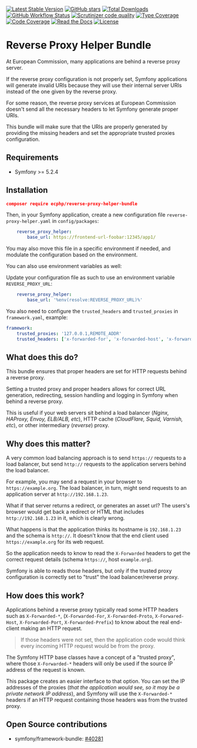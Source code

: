 [![Latest Stable Version](https://img.shields.io/packagist/v/ecphp/reverse-proxy-helper-bundle.svg?style=flat-square)](https://packagist.org/packages/ecphp/reverse-proxy-helper-bundle)
 [![GitHub stars](https://img.shields.io/github/stars/ecphp/reverse-proxy-helper-bundle.svg?style=flat-square)](https://packagist.org/packages/ecphp/reverse-proxy-helper-bundle)
 [![Total Downloads](https://img.shields.io/packagist/dt/ecphp/reverse-proxy-helper-bundle.svg?style=flat-square)](https://packagist.org/packages/ecphp/reverse-proxy-helper-bundle)
 [![GitHub Workflow Status](https://img.shields.io/github/workflow/status/ecphp/reverse-proxy-helper-bundle/Continuous%20Integration/master?style=flat-square)](https://github.com/ecphp/reverse-proxy-helper-bundle/actions)
 [![Scrutinizer code quality](https://img.shields.io/scrutinizer/quality/g/ecphp/reverse-proxy-helper-bundle/master.svg?style=flat-square)](https://scrutinizer-ci.com/g/ecphp/reverse-proxy-helper-bundle/?branch=master)
 [![Type Coverage](https://shepherd.dev/github/ecphp/reverse-proxy-helper-bundle/coverage.svg)](https://shepherd.dev/github/ecphp/reverse-proxy-helper-bundle)
 [![Code Coverage](https://img.shields.io/scrutinizer/coverage/g/ecphp/reverse-proxy-helper-bundle/master.svg?style=flat-square)](https://scrutinizer-ci.com/g/ecphp/reverse-proxy-helper-bundle/?branch=master)
 [![Read the Docs](https://img.shields.io/readthedocs/ecphp-reverse-proxy-helper-bundle?style=flat-square)](https://ecphp-reverse-proxy-helper-bundle.readthedocs.io/)
 [![License](https://img.shields.io/packagist/l/ecphp/reverse-proxy-helper-bundle.svg?style=flat-square)](https://packagist.org/packages/ecphp/reverse-proxy-helper-bundle)

# Reverse Proxy Helper Bundle

At European Commission, many applications are behind a reverse proxy server.

If the reverse proxy configuration is not properly set, Symfony applications
will generate invalid URIs because they will use their internal server URIs
instead of the one given by the reverse proxy.

For some reason, the reverse proxy services at European Commission doesn't send
all the necessary headers to let Symfony generate proper URIs.

This bundle will make sure that the URIs are properly generated by providing the
missing headers and set the appropriate trusted proxies configuration.

## Requirements

* Symfony >= 5.2.4

## Installation

```json
composer require ecphp/reverse-proxy-helper-bundle
```

Then, in your Symfony application, create a new configuration file `reverse-proxy-helper.yaml` in `config/packages`:

```yaml
    reverse_proxy_helper:
        base_url: https://frontend-url-foobar:12345/app1/
```

You may also move this file in a specific environment if needed,
and modulate the configuration based on the environment.

You can also use environment variables as well:

Update your configuration file as such to use an environment variable `REVERSE_PROXY_URL`:

```yaml
    reverse_proxy_helper:
        base_url: '%env(resolve:REVERSE_PROXY_URL)%'
```

You also need to configure the `trusted_headers` and `trusted_proxies` in `framework.yaml`, example:

```yaml
framework:
    trusted_proxies: '127.0.0.1,REMOTE_ADDR'
    trusted_headers: ['x-forwarded-for', 'x-forwarded-host', 'x-forwarded-proto', 'x-forwarded-port', 'x-forwarded-prefix']
```

## What does this do?

This bundle ensures that proper headers are set for HTTP requests behind a reverse proxy.

Setting a trusted proxy and proper headers allows for correct URL generation, redirecting,
session handling and logging in Symfony when behind a reverse proxy.

This is useful if your web servers sit behind a load balancer (*Nginx, HAProxy, Envoy, ELB/ALB, etc*),
HTTP cache (*CloudFlare, Squid, Varnish, etc*), or other intermediary (*reverse*) proxy.

## Why does this matter?

A very common load balancing approach is to send `https://` requests to a load balancer, but send `http://` requests to the application servers behind the load balancer.

For example, you may send a request in your browser to `https://example.org`. The load balancer, in turn, might send requests to an application server at `http://192.168.1.23`.

What if that server returns a redirect, or generates an asset url? The users's browser would get back a redirect or HTML that includes `http://192.168.1.23` in it, which is clearly wrong.

What happens is that the application thinks its hostname is `192.168.1.23` and the schema is `http://`. It doesn't know that the end client used `https://example.org` for its web request.

So the application needs to know to read the `X-Forwarded` headers to get the correct request details
(schema `https://`, host `example.org`).

Symfony is able to reads those headers, but only if the trusted proxy configuration is correctly set to "trust" the load balancer/reverse proxy.

## How does this work?

Applications behind a reverse proxy typically read some HTTP headers such as `X-Forwarded-*`, (`X-Forwarded-For`, `X-Forwarded-Proto`, `X-Forwared-Host`, `X-Forwarded-Port`, `X-Forwarded-Prefix`)
to know about the real end-client making an HTTP request.

> If those headers were not set, then the application code would think every
> incoming HTTP request would be from the proxy.

The Symfony HTTP base classes have a concept of a "trusted proxy", where those `X-Forwarded-*`
headers will only be used if the source IP address of the request is known.

This package creates an easier interface to that option. You can set the IP addresses of the proxies
(*that the application would see, so it may be a private network IP address*), and Symfony will use
the `X-Forwarded-*` headers if an HTTP request containing those headers was from the trusted proxy.

## Open Source contributions

* symfony/framework-bundle: [#40281][http pr 40281]


[http pr 40281]: https://github.com/symfony/symfony/pull/40281
